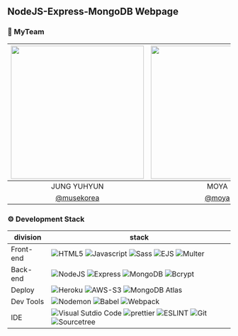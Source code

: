 ## NodeJS-Express-MongoDB Webpage


### 🎲 MyTeam

|<img src="https://user-images.githubusercontent.com/77679025/147853577-34c28407-c73d-4200-b588-a7703081b35a.jpg" width=300 height=300/>|<img src="https://user-images.githubusercontent.com/77679025/147853524-371a2c44-844c-433e-9005-9a733c571e31.jpg"  width=300 height=300//>|<img src="https://user-images.githubusercontent.com/77679025/147853543-cb257f74-3838-4ac9-946b-317bc906e5e4.jpg"  width=300 height=300//>|<img src="https://user-images.githubusercontent.com/77679025/147853557-3cda66da-134d-402c-a004-0d5a895852d8.jpg"  width=300 height=300//>|
|:-:|:-:|:-:|:-:|
|JUNG YUHYUN|MOYA|BAOZI|NICAI|
| [@musekorea](https://github.com/musekorea) | [@moya](https://github.com/code-me-co) | [@baozi](https://github.com/code-me-co) | [@nicai](https://github.com/code-me-co)

###  ⚙️ Development Stack

| division        | stack                             |
| --------------- | --------------------------------- |
| Front-end       | ![HTML5](https://img.shields.io/badge/HTML5-red?logo=HTML5) ![Javascript](https://img.shields.io/badge/javascript-ES6-yellow?logo=javascript) ![Sass](https://img.shields.io/badge/Sass-v1.43.3-pink?logo=Sass) ![EJS](https://img.shields.io/badge/EJS-3.1.6-brightgreen) ![Multer](https://img.shields.io/badge/Multer-v1.4.3-white?logo=multer) |
| Back-end        | ![NodeJS](https://img.shields.io/badge/node.js-v16.13.1-green?logo=node.js) ![Express](https://img.shields.io/badge/Express-v4.17.1-9cf?logo=express)  ![MongoDB](https://img.shields.io/badge/MongoDB-v4.1.2-green?logo=MongoDB) ![Bcrypt](https://img.shields.io/badge/bcrypt-v5.0.1-skyblue?logo=bcrypt)  |   
| Deploy      | ![Heroku](https://img.shields.io/badge/Heroku-blue?logo=Heroku) ![AWS-S3](https://img.shields.io/badge/AWS-S3-yellow?logo=AmazonAWS) ![MongoDB Atlas](https://img.shields.io/badge/MongoDB-Atlas-&color=brightgreen)  |
| Dev Tools | ![Nodemon](https://img.shields.io/badge/Nodemon-v2.0.12-greeb?logo=Nodemon)  ![Babel](https://img.shields.io/badge/babel-v7.15.5-yellow?logo=babel) ![Webpack](https://img.shields.io/badge/webpack-v5.6.0-skyblue?logo=webpack)  
| IDE      |   ![Visual Sutdio Code](https://img.shields.io/badge/VisualStudioCode-purple?logo=VisualStudioCode) ![prettier](https://img.shields.io/badge/prettier-yellow?logo=prettier)     ![ESLINT](https://img.shields.io/badge/ESLint-blue?logo=ESLint) ![Git](https://img.shields.io/badge/Git-red?logo=Git) ![Sourcetree](https://img.shields.io/badge/SourceTree-blue?logo=Sourcetree)   |
